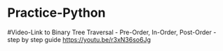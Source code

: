 # Practice-Python
#Video-Link to Binary Tree Traversal - Pre-Order, In-Order, Post-Order - step by step guide
https://youtu.be/r3xN36so6Jg
